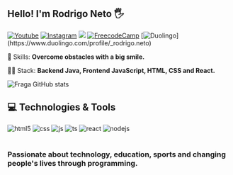 ## Hello! I'm  Rodrigo Neto 🖐️

[![Youtube](https://img.shields.io/badge/YouTube-FF0000?style=for-the-badge&logo=youtube&logoColor=white)](https://www.youtube.com/channel/UC88EMkEUKTQElLFO-hjBhEg)
[![Instagram](https://img.shields.io/badge/Instagram-E4405F?style=for-the-badge&logo=instagram&logoColor=white)](https://instagram.com/rodrigo.neto)
<a href="https://www.linkedin.com/in/rodrigo-neto-531955279/" alt="Linkedin">
  <img src="https://img.shields.io/badge/-Linkedin-0e76a8?style=for-the-badge&logo=Linkedin&logoColor=white&link=https://www.linkedin.com/in/keidsonroby/" /></a>
  [![FreecodeCamp](https://img.shields.io/badge/Freecodecamp-20232A?style=for-the-badge&logo=react&logoColor=61DAFB/FreecodeCamp-FF0000?style=for-the-badge&logo=youtube&logoColor=white)](https://www.freecodecamp.org/portuguese/Rodrigoneto)
  [![Duolingo](https://img.shields.io/badge/Duolingo-43853D?style=for-the-badge&logo=node.js&logoColor=white")](https://www.duolingo.com/profile/_rodrigo.neto)

<p>
  💼 Skills: <strong>Overcome obstacles with a big smile.</strong>
</p>

<p>
  👩‍💻  Stack: <strong>Backend Java, Frontend JavaScript, HTML, CSS and React.</strong>
</p>


![Fraga GitHub stats](https://github-readme-stats.vercel.app/api?username=RodrigoNet0&show_icons=true&theme=dracula&count_private=true)

## 💻 Technologies & Tools

<div style="display: inline_block">
  <img align="center" alt="html5" src="https://img.shields.io/badge/HTML5-E34F26?style=for-the-badge&logo=html5&logoColor=white" />
  <img align="center" alt="css" src="https://img.shields.io/badge/CSS3-1572B6?style=for-the-badge&logo=css3&logoColor=white" />
  <img align="center" alt="js" src="https://img.shields.io/badge/JavaScript-F7DF1E?style=for-the-badge&logo=javascript&logoColor=black" />
  <img align="center" alt="ts" src="https://img.shields.io/badge/TypeScript-007ACC?style=for-the-badge&logo=typescript&logoColor=white" />
  <img align="center" alt="react" src="https://img.shields.io/badge/React-20232A?style=for-the-badge&logo=react&logoColor=61DAFB" />
  <img align="center" alt="nodejs" src="https://img.shields.io/badge/Node.js-43853D?style=for-the-badge&logo=node.js&logoColor=white" />
</div><br/>

### Passionate about technology, education, sports and changing people's lives through programming.
